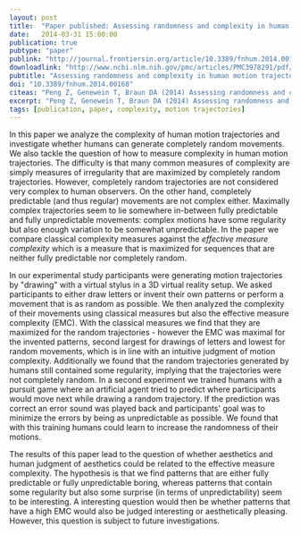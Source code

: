 ```yaml
---
layout: post
title:  "Paper published: Assessing randomness and complexity in human motion trajectories through analysis of symbolic sequences"
date:   2014-03-31 15:00:00
publication: true
pubtype: "paper"
publink: "http://journal.frontiersin.org/article/10.3389/fnhum.2014.00168/abstract"
downloadlink: "http://www.ncbi.nlm.nih.gov/pmc/articles/PMC3978291/pdf/fnhum-08-00168.pdf"
pubtitle: "Assessing randomness and complexity in human motion trajectories through analysis of symbolic sequences"
doi: "10.3389/fnhum.2014.00168"
citeas: "Peng Z, Genewein T, Braun DA (2014) Assessing randomness and complexity in human motion trajectories through analysis of symbolic sequences. Front. Hum. Neurosci. 8:168. doi: 10.3389/fnhum.2014.00168"
excerpt: "Peng Z, Genewein T, Braun DA (2014) Assessing randomness and complexity in human motion trajectories through analysis of symbolic sequences."
tags: [publication, paper, complexity, motion trajectories]
---
```

In this paper we analyze the complexity of human motion trajectories and investigate whether humans can generate completely random movements. We also tackle the question of how to measure complexity in human motion trajectories. The difficulty is that many common measures of complexity are simply measures of irregularity that are maximized by completely random trajectories. However, completely random trajectories are not considered very complex to human observers. On the other hand, completely predictable (and thus regular) movements are not complex either. Maximally complex trajectories seem to lie somewhere in-between fully predictable and fully unpredictable movements: complex motions have some regularity but also enough variation to be somewhat unpredictable. In the paper we compare classical complexity measures against the *effective measure complexity* which is a measure that is maximized for sequences that are neither fully predictable nor completely random.

In our experimental study participants were generating motion trajectories by "drawing" with a virtual stylus in a 3D virtual reality setup. We asked participants to either draw letters or invent their own patterns or perform a movement that is as random as possible. We then analyzed the complexity of their movements using classical measures but also the effective measure complexity (EMC). With the classical measures we find that they are maximized for the random trajectories - however the EMC was maximal for the invented patterns, second largest for drawings of letters and lowest for random movements, which is in line with an intuitive judgment of motion complexity. Additionally we found that the random trajectories generated by humans still contained some regularity, implying that the trajectories were not completely random. In a second experiment we trained humans with a pursuit game where an artificial agent tried to predict where participants would move next while drawing a random trajectory. If the prediction was correct an error sound was played back and participants' goal was to minimize the errors by being as unpredictable as possible. We found that with this training humans could learn to increase the randomness of their motions.

The results of this paper lead to the question of whether aesthetics and human judgment of aesthetics could be related to the effective measure complexity. The hypothesis is that we find patterns that are either fully predictable or fully unpredictable boring, whereas patterns that contain some regularity but also some surprise (in terms of unpredictability) seem to be interesting. A interesting question would then be whether patterns that have a high EMC would also be judged interesting or aesthetically pleasing. However, this question is subject to future investigations.
